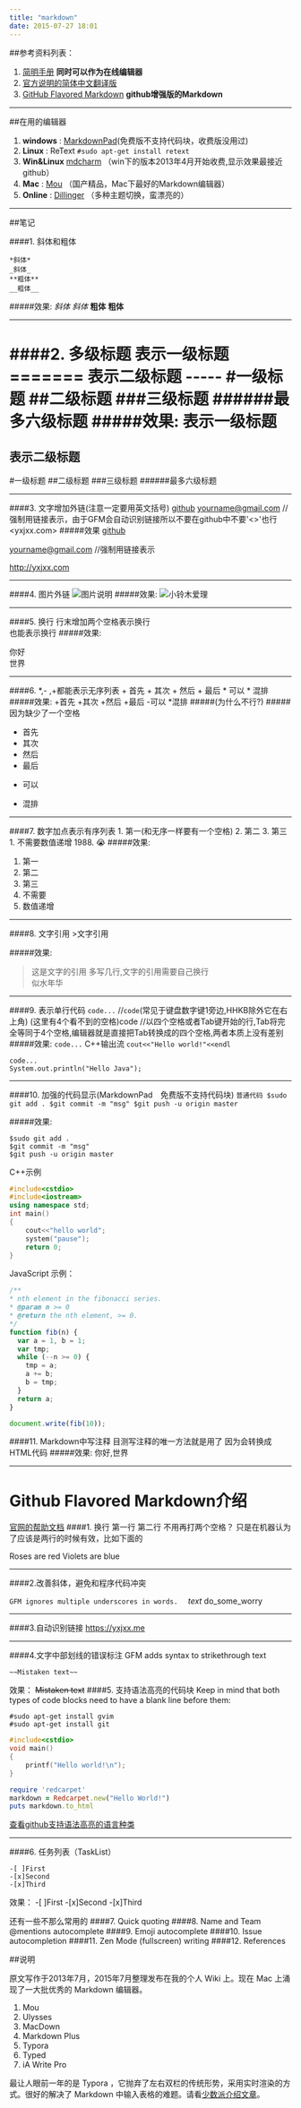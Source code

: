 ```yaml
---
title: "markdown"
date: 2015-07-27 18:01
---
```


##参考资料列表：

1. [简明手册](http://ghosertblog.github.io/mdeditor/)  __同时可以作为在线编辑器__
2. [官方说明的简体中文翻译版](http://wowubuntu.com/markdown/)
3. [GitHub Flavored Markdown](https://help.github.com/articles/github-flavored-markdown)  **github增强版的Markdown**


-------------------------
##在用的编辑器

1. **windows** : [MarkdownPad](http://markdownpad.com/)(免费版不支持代码块，收费版没用过)
2. **Linux** : ReText `#sudo apt-get install retext`
3. **Win&Linux** [mdcharm](http://www.mdcharm.com/download.html) （win下的版本2013年4月开始收费,显示效果最接近github）
4. **Mac** : [Mou](http://mouapp.com/) （国产精品，Mac下最好的Markdown编辑器）
5. **Online** : [Dillinger](http://dillinger.io/#)  （多种主题切换，蛮漂亮的）

-----------------------------
##笔记

####1. 斜体和粗体

    *斜体*
    _斜体_
    **粗体**
    __粗体__

#####效果:
*斜体*
_斜体_
**粗体**
__粗体__

-------------------

####2. 多级标题
    表示一级标题
    =======
    表示二级标题
    -----
    #一级标题
    ##二级标题
    ###三级标题
    ######最多六级标题
#####效果:
表示一级标题
======
表示二级标题
------
#一级标题
##二级标题
###三级标题
######最多六级标题

-------------------

####3. 文字增加外链(注意一定要用英文括号)
    [github](https://www.github.com)
    <yourname@gmail.com>    //强制用链接表示，由于GFM会自动识别链接所以不要在github中不要'<>'也行
    <yxjxx.com>
#####效果
[github](https://www.github.com)

<yourname@gmail.com>    //强制用链接表示

<http://yxjxx.com>

--------------------------
####4. 图片外链
    ![图片说明](图片网址)
#####效果:
   ![ 小铃木爱理](http://ww2.sinaimg.cn/small/81d2b157jw1e7jaf55ttuj20rs15o0yd.jpg)
<!--![铃木爱理](http://ww2.sinaimg.cn/mw690/81d2b157jw1e7jaf55ttuj20rs15o0yd.jpg)-->

--------------------------------
####5. 换行
    行末增加两个空格表示换行
    <br/>也能表示换行
#####效果:

你好<br/>
世界

--------------------------------
####6. *,- ,+都能表示无序列表
    + 首先
    + 其次
    + 然后
    + 最后
    * 可以
    * 混排
#####效果:
+首先
+其次
+然后
+最后
-可以
*混排
#####(为什么不行?)
#####因为缺少了一个空格
+ 首先
+ 其次
+ 然后
+ 最后
- 可以
* 混排

-------------------
####7. 数字加点表示有序列表
    1. 第一(和无序一样要有一个空格)
    2. 第二
    3. 第三
    1. 不需要数值递增
    1988. 😭
#####效果:
1. 第一
2. 第二
3. 第三
1. 不需要
1988. 数值递增

-----------------------
####8. 文字引用
    >文字引用

#####效果:
>这是文字的引用
>多写几行,文字的引用需要自己换行<br/>
>似水年华

---------------------
####9. 表示单行代码
    `code...`   //`code`(常见于键盘数字键1旁边,HHKB除外它在右上角)
        (这里有4个看不到的空格)code   //以四个空格或者Tab键开始的行,Tab将完全等同于4个空格,编辑器就是直接把Tab转换成的四个空格,两者本质上没有差别
#####效果:
`code...`
C++输出流 `cout<<"Hello world!"<<endl`

    code...
    System.out.println("Hello Java");

--------------------

####10. 加强的代码显示(MarkdownPad　免费版不支持代码块)
    ```普通代码
    $sudo git add .
    $git commit -m "msg"
    $git push -u origin master
    ```

#####效果:
```
$sudo git add .
$git commit -m "msg"
$git push -u origin master
```

C++示例
``` C++
#include<cstdio>
#include<iostream>
using namespace std;
int main()
{
    cout<<"hello world";
    system("pause");
    return 0;
}
```


JavaScript 示例：

``` javascript
/**
* nth element in the fibonacci series.
* @param n >= 0
* @return the nth element, >= 0.
*/
function fib(n) {
  var a = 1, b = 1;
  var tmp;
  while (--n >= 0) {
    tmp = a;
    a += b;
    b = tmp;
  }
  return a;
}

document.write(fib(10));
```

####11. Markdown中写注释
    目测写注释的唯一方法就是用<!-- -->了
    因为会转换成HTML代码
#####效果:
你好,世界
<!--你好,世界-->


------------------

Github Flavored Markdown介绍
================
[官网的帮助文档](https://help.github.com/articles/github-flavored-markdown)
####1. 换行
第一行
第二行
不用再打两个空格？
只是在机器认为了应该是两行的时候有效，比如下面的

Roses are red
Violets are blue

-------------
####2.改善斜体，避免和程序代码冲突

 `GFM ignores multiple underscores in words.  `
_text_
do_some_worry

------------------

####3.自动识别链接
https://yxjxx.me

-------------------
####4.文字中部划线的错误标注
GFM adds syntax to strikethrough text

    ~~Mistaken text~~

效果：
~~Mistaken text~~
####5. 支持语法高亮的代码块
Keep in mind that both types of code blocks need to have a blank line before them:

```
#sudo apt-get install gvim
#sudo apt-get install git
```

```c
#include<cstdio>
void main()
{
    printf("Hello world!\n");
}
```

```ruby
require 'redcarpet'
markdown = Redcarpet.new("Hello World!")
puts markdown.to_html
```
[查看github支持语法高亮的语言种类](https://github.com/github/linguist/blob/master/lib/linguist/languages.yml)

--------------------
####6. 任务列表（TaskList）

```
-[ ]First
-[x]Second
-[x]Third

```
效果：
-[ ]First
-[x]Second
-[x]Third

还有一些不那么常用的
####7. Quick quoting
####8. Name and Team @mentions autocomplete
####9. Emoji autocomplete
####10. Issue autocompletion
####11. Zen Mode (fullscreen) writing
####12. References

##说明

原文写作于2013年7月，2015年7月整理发布在我的个人 Wiki 上。现在 Mac 上涌现了一大批优秀的 Markdown 编辑器。

1. Mou
2. Ulysses
3. MacDown
4. Markdown Plus
5. Typora
6. Typed
7. iA Write Pro

最让人眼前一年的是 Typora ，它抛弃了左右双栏的传统形势，采用实时渲染的方式。很好的解决了 Markdown 中输入表格的难题。请看[少数派介绍文章](http://sspai.com/30292)。



